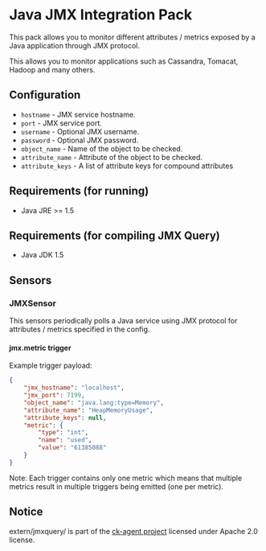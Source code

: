 # Java JMX Integration Pack

This pack allows you to monitor different attributes / metrics exposed by a
Java application through JMX protocol.

This allows you to monitor applications such as Cassandra, Tomacat, Hadoop and
many others.

## Configuration

* ``hostname`` - JMX service hostname.
* ``port`` - JMX service port.
* ``username`` - Optional JMX username.
* ``password`` - Optional JMX password.
* ``object_name`` - Name of the object to be checked.
* ``attribute_name`` - Attribute of the object to be checked.
* ``attribute_keys`` - A list of attribute keys for compound attributes

## Requirements (for running)

* Java JRE >= 1.5

## Requirements (for compiling JMX Query)

* Java JDK 1.5

## Sensors

### JMXSensor

This sensors periodically polls a Java service using JMX protocol for
attributes / metrics specified in the config.

#### jmx.metric trigger

Example trigger payload:

```json
{
    "jmx_hostname": "localhost",
    "jmx_port": 7199,
    "object_name": "java.lang:type=Memory",
    "attribute_name": "HeapMemoryUsage",
    "attribute_keys": null,
    "metric": {
        "type": "int",
        "name": "used",
        "value": "61385088"
    }
}
```

Note: Each trigger contains only one metric which means that multiple metrics
result in multiple triggers being emitted (one per metric).

## Notice

extern/jmxquery/ is part of the [ck-agent project](https://github.com/cloudkick/ck-agent/)
licensed under Apache 2.0 license.
